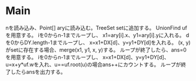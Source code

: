 # Main
nを読み込み、Point[] aryに読み込む。TreeSet<Point> setに追加する。
UnionFind ufを用意する。
iを0からn-1までループし、
x1=ary[i].x、y1=ary[i].yに入れる。
dを0からDY.length-1までループし、
x=x1+DX[d]、y=y1+DY[d]を入れる。
(x, y)がsetに存在する場合、merge(x1, y1, x, y)する。
ループが終了したら、ans=0を用意する。
iを0からn-1までループし、
x=x1+DX[d]、y=y1+DY[d]、u=x+y*uf.wを入れ、u==uf.root(u)の場合ans++にカウントする。
ループが終了したらansを出力する。
